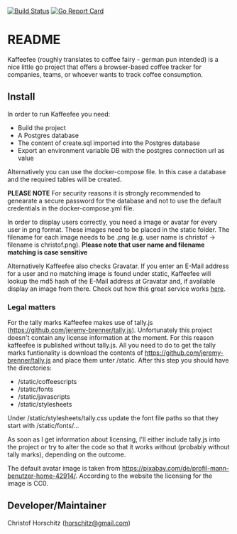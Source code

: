 [![Build Status](https://travis-ci.org/dahawk/kaffeefee.svg?branch=master)](https://travis-ci.org/dahawk/kaffeefee)
[![Go Report Card](https://goreportcard.com/badge/github.com/dahawk/kaffeefee)](https://goreportcard.com/report/github.com/dahawk/kaffeefee)

# README #
Kaffeefee (roughly translates to coffee fairy - german pun intended) is a nice little go project that offers a browser-based coffee tracker for companies, teams, or whoever wants to track coffee consumption.

## Install ##
In order to run Kaffeefee you need:
* Build the project
* A Postgres database
* The content of create.sql imported into the Postgres database    
* Export an environment variable DB with the postgres connection url as value

Alternatively you can use the docker-compose file. In this case a database and the required tables will be created.

**PLEASE NOTE** For security reasons it is strongly recommended to genearate a secure password for the database and not to use the default credentials in the docker-compose.yml file.

In order to display users correctly, you need a image or avatar for every user in png format. These images need to be placed in the static folder.
The filename for each image needs to be <user name>.png (e.g. user name is christof -> filename is christof.png).
**Please note that user name and filename matching is case sensitive**

Alternatively Kaffeefee also checks Gravatar. If you enter an E-Mail address for a user and no matching image is found under static, Kaffeefee will lookup the md5 hash of the E-Mail address at Gravatar and, if available display an image from there. Check out how this great service works [here](https://en.gravatar.com/site/implement/).

### Legal matters ###
For the tally marks Kaffeefee makes use of tally.js (https://github.com/jeremy-brenner/tally.js). Unfortunately this project doesn't contain any license information at the moment.
For this reason kaffeefee is published without tally.js. All you need to do to get the tally marks funtionality is download the contents of https://github.com/jeremy-brenner/tally.js and place them unter /static.
After this step you should have the directories:
* /static/coffeescripts
* /static/fonts
* /static/javascripts
* /static/stylesheets

Under /static/stylesheets/tally.css update the font file paths so that they start with /static/fonts/...

As soon as I get information about licensing, I'll either include tally.js into the project or try to alter the code so that it works without (probably without tally marks), depending on the outcome.

The default avatar image is taken from https://pixabay.com/de/profil-mann-benutzer-home-42914/. According to the website the licensing for the image is CC0.

## Developer/Maintainer ##
Christof Horschitz (horschitz@gmail.com)
